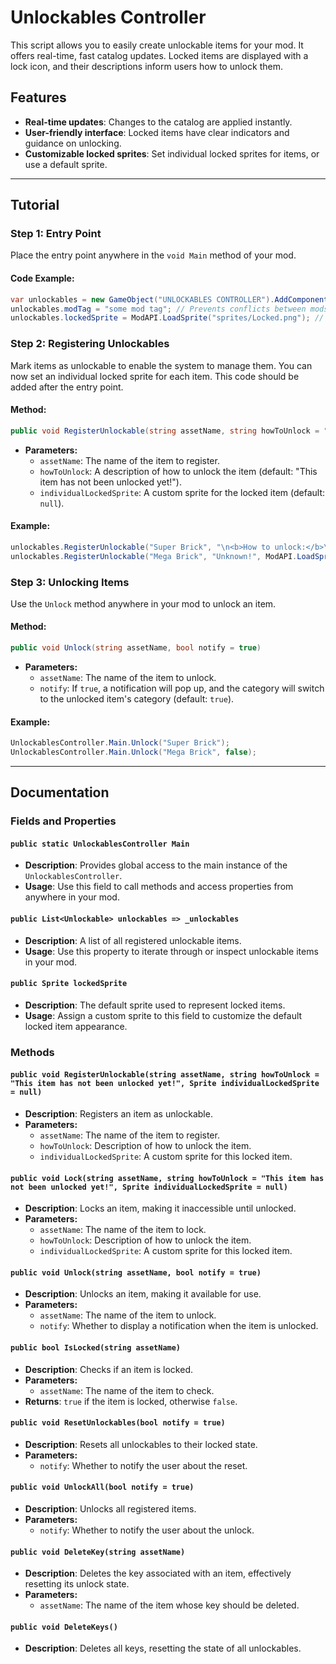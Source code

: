 # Unlockables Controller

This script allows you to easily create unlockable items for your mod. It offers real-time, fast catalog updates. Locked items are displayed with a lock icon, and their descriptions inform users how to unlock them.

## Features
- **Real-time updates**: Changes to the catalog are applied instantly.
- **User-friendly interface**: Locked items have clear indicators and guidance on unlocking.
- **Customizable locked sprites**: Set individual locked sprites for items, or use a default sprite.

---

## Tutorial

### Step 1: Entry Point
Place the entry point anywhere in the `void Main` method of your mod.

#### Code Example:
```csharp
var unlockables = new GameObject("UNLOCKABLES CONTROLLER").AddComponent<UnlockablesController>();
unlockables.modTag = "some mod tag"; // Prevents conflicts between mods
unlockables.lockedSprite = ModAPI.LoadSprite("sprites/Locked.png"); // Sets the default sprite for locked items
```

### Step 2: Registering Unlockables
Mark items as unlockable to enable the system to manage them. You can now set an individual locked sprite for each item. This code should be added after the entry point.

#### Method:
```csharp
public void RegisterUnlockable(string assetName, string howToUnlock = "This item has not been unlocked yet!", Sprite individualLockedSprite = null)
```

- **Parameters:**
  - `assetName`: The name of the item to register.
  - `howToUnlock`: A description of how to unlock the item (default: "This item has not been unlocked yet!").
  - `individualLockedSprite`: A custom sprite for the locked item (default: `null`).

#### Example:
```csharp
unlockables.RegisterUnlockable("Super Brick", "\n<b>How to unlock:</b>\nThrow epic apple at normal brick");
unlockables.RegisterUnlockable("Mega Brick", "Unknown!", ModAPI.LoadSprite("sprites/MegaBrickLocked.png"));
```

### Step 3: Unlocking Items
Use the `Unlock` method anywhere in your mod to unlock an item.

#### Method:
```csharp
public void Unlock(string assetName, bool notify = true)
```

- **Parameters:**
  - `assetName`: The name of the item to unlock.
  - `notify`: If `true`, a notification will pop up, and the category will switch to the unlocked item's category (default: `true`).

#### Example:
```csharp
UnlockablesController.Main.Unlock("Super Brick");
UnlockablesController.Main.Unlock("Mega Brick", false);
```

---

## Documentation

### Fields and Properties

#### `public static UnlockablesController Main`
- **Description**: Provides global access to the main instance of the `UnlockablesController`.
- **Usage**: Use this field to call methods and access properties from anywhere in your mod.

#### `public List<Unlockable> unlockables => _unlockables`
- **Description**: A list of all registered unlockable items.
- **Usage**: Use this property to iterate through or inspect unlockable items in your mod.

#### `public Sprite lockedSprite`
- **Description**: The default sprite used to represent locked items.
- **Usage**: Assign a custom sprite to this field to customize the default locked item appearance.

### Methods

#### `public void RegisterUnlockable(string assetName, string howToUnlock = "This item has not been unlocked yet!", Sprite individualLockedSprite = null)`
- **Description**: Registers an item as unlockable.
- **Parameters:**
  - `assetName`: The name of the item to register.
  - `howToUnlock`: Description of how to unlock the item.
  - `individualLockedSprite`: A custom sprite for this locked item.

#### `public void Lock(string assetName, string howToUnlock = "This item has not been unlocked yet!", Sprite individualLockedSprite = null)`
- **Description**: Locks an item, making it inaccessible until unlocked.
- **Parameters:**
  - `assetName`: The name of the item to lock.
  - `howToUnlock`: Description of how to unlock the item.
  - `individualLockedSprite`: A custom sprite for this locked item.

#### `public void Unlock(string assetName, bool notify = true)`
- **Description**: Unlocks an item, making it available for use.
- **Parameters:**
  - `assetName`: The name of the item to unlock.
  - `notify`: Whether to display a notification when the item is unlocked.

#### `public bool IsLocked(string assetName)`
- **Description**: Checks if an item is locked.
- **Parameters:**
  - `assetName`: The name of the item to check.
- **Returns**: `true` if the item is locked, otherwise `false`.

#### `public void ResetUnlockables(bool notify = true)`
- **Description**: Resets all unlockables to their locked state.
- **Parameters:**
  - `notify`: Whether to notify the user about the reset.

#### `public void UnlockAll(bool notify = true)`
- **Description**: Unlocks all registered items.
- **Parameters:**
  - `notify`: Whether to notify the user about the unlock.

#### `public void DeleteKey(string assetName)`
- **Description**: Deletes the key associated with an item, effectively resetting its unlock state.
- **Parameters:**
  - `assetName`: The name of the item whose key should be deleted.

#### `public void DeleteKeys()`
- **Description**: Deletes all keys, resetting the state of all unlockables.
